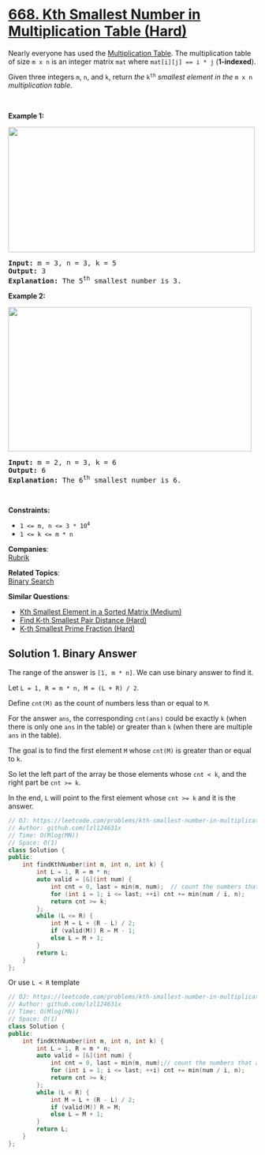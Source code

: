 # [668. Kth Smallest Number in Multiplication Table (Hard)](https://leetcode.com/problems/kth-smallest-number-in-multiplication-table/)

<p>Nearly everyone has used the <a href="https://en.wikipedia.org/wiki/Multiplication_table" target="_blank">Multiplication Table</a>. The multiplication table of size <code>m x n</code> is an integer matrix <code>mat</code> where <code>mat[i][j] == i * j</code> (<strong>1-indexed</strong>).</p>

<p>Given three integers <code>m</code>, <code>n</code>, and <code>k</code>, return <em>the </em><code>k<sup>th</sup></code><em> smallest element in the </em><code>m x n</code><em> multiplication table</em>.</p>

<p>&nbsp;</p>
<p><strong>Example 1:</strong></p>
<img alt="" src="https://assets.leetcode.com/uploads/2021/05/02/multtable1-grid.jpg" style="width: 500px; height: 254px;">
<pre><strong>Input:</strong> m = 3, n = 3, k = 5
<strong>Output:</strong> 3
<strong>Explanation:</strong> The 5<sup>th</sup> smallest number is 3.
</pre>

<p><strong>Example 2:</strong></p>
<img alt="" src="https://assets.leetcode.com/uploads/2021/05/02/multtable2-grid.jpg" style="width: 493px; height: 293px;">
<pre><strong>Input:</strong> m = 2, n = 3, k = 6
<strong>Output:</strong> 6
<strong>Explanation:</strong> The 6<sup>th</sup> smallest number is 6.
</pre>

<p>&nbsp;</p>
<p><strong>Constraints:</strong></p>

<ul>
	<li><code>1 &lt;= m, n &lt;= 3 * 10<sup>4</sup></code></li>
	<li><code>1 &lt;= k &lt;= m * n</code></li>
</ul>


**Companies**:  
[Rubrik](https://leetcode.com/company/rubrik)

**Related Topics**:  
[Binary Search](https://leetcode.com/tag/binary-search/)

**Similar Questions**:
* [Kth Smallest Element in a Sorted Matrix (Medium)](https://leetcode.com/problems/kth-smallest-element-in-a-sorted-matrix/)
* [Find K-th Smallest Pair Distance (Hard)](https://leetcode.com/problems/find-k-th-smallest-pair-distance/)
* [K-th Smallest Prime Fraction (Hard)](https://leetcode.com/problems/k-th-smallest-prime-fraction/)
## Solution 1. Binary Answer

The range of the answer is `[1, m * n]`. We can use binary answer to find it.

Let `L = 1, R = m * n, M = (L + R) / 2`.

Define `cnt(M)` as the count of numbers less than or equal to `M`.

For the answer `ans`, the corresponding `cnt(ans)` could be exactly `k` (when there is only one `ans` in the table) or greater than `k` (when there are multiple `ans` in the table).

The goal is to find the first element `M` whose `cnt(M)` is greater than or equal to `k`.

So let the left part of the array be those elements whose `cnt < k`, and the right part be `cnt >= k`.

In the end, `L` will point to the first element whose `cnt >= k` and it is the answer.

```cpp
// OJ: https://leetcode.com/problems/kth-smallest-number-in-multiplication-table/
// Author: github.com/lzl124631x
// Time: O(Mlog(MN))
// Space: O(1)
class Solution {
public:
    int findKthNumber(int m, int n, int k) {
        int L = 1, R = m * n;
        auto valid = [&](int num) {
            int cnt = 0, last = min(m, num);  // count the numbers that are less than or equal to `num`
            for (int i = 1; i <= last; ++i) cnt += min(num / i, n);
            return cnt >= k;
        };
        while (L <= R) {
            int M = L + (R - L) / 2;
            if (valid(M)) R = M - 1;
            else L = M + 1;
        }
        return L;
    }
};
```

Or use `L < R` template

```cpp
// OJ: https://leetcode.com/problems/kth-smallest-number-in-multiplication-table/
// Author: github.com/lzl124631x
// Time: O(Mlog(MN))
// Space: O(1)
class Solution {
public:
    int findKthNumber(int m, int n, int k) {
        int L = 1, R = m * n;
        auto valid = [&](int num) { 
            int cnt = 0, last = min(m, num);// count the numbers that are less than or equal to `num`
            for (int i = 1; i <= last; ++i) cnt += min(num / i, n);
            return cnt >= k;
        };
        while (L < R) {
            int M = L + (R - L) / 2;
            if (valid(M)) R = M;
            else L = M + 1;
        }
        return L;
    }
};
```